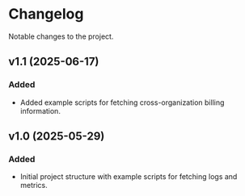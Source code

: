 # Changelog

Notable changes to the project.

## v1.1 (2025-06-17)
### Added
- Added example scripts for fetching cross-organization billing information.
 
## v1.0 (2025-05-29)
### Added
- Initial project structure with example scripts for fetching logs and metrics.
